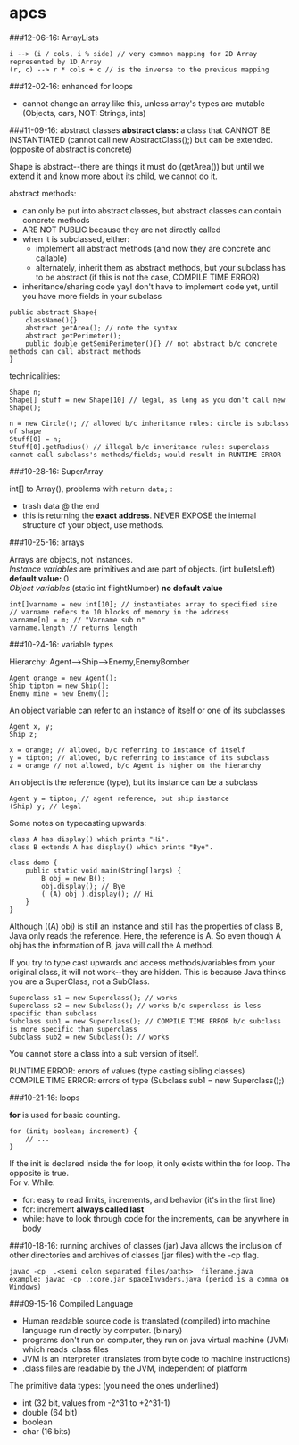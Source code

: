 # apcs

###12-06-16: ArrayLists
```
i --> (i / cols, i % side) // very common mapping for 2D Array represented by 1D Array
(r, c) --> r * cols + c // is the inverse to the previous mapping
```

###12-02-16: enhanced for loops
- cannot change an array like this, unless array's types are mutable (Objects, cars, NOT: Strings, ints)


###11-09-16: abstract classes
**abstract class:** a class that CANNOT BE INSTANTIATED (cannot call new AbstractClass();) but can be extended. (opposite of abstract is concrete)  

Shape is abstract--there are things it must do (getArea()) but until we extend it and know more about its child, we cannot do it.  

abstract methods:  
- can only be put into abstract classes, but abstract classes can contain concrete methods
- ARE NOT PUBLIC because they are not directly called
- when it is subclassed, either:
    - implement all abstract methods (and now they are concrete and callable)
    - alternately, inherit them as abstract methods, but your subclass has to be abstract (if this is not the case, COMPILE TIME ERROR)
- inheritance/sharing code yay! don't have to implement code yet, until you have more fields in your subclass
```
public abstract Shape{
    className(){}
    abstract getArea(); // note the syntax
    abstract getPerimeter();
    public double getSemiPerimeter(){} // not abstract b/c concrete methods can call abstract methods
}
```
technicalities:
```
Shape n;
Shape[] stuff = new Shape[10] // legal, as long as you don't call new Shape();

n = new Circle(); // allowed b/c inheritance rules: circle is subclass of shape
Stuff[0] = n;
Stuff[0].getRadius() // illegal b/c inheritance rules: superclass cannot call subclass's methods/fields; would result in RUNTIME ERROR
```

###10-28-16: SuperArray

int[] to Array(), problems with ```return data;``` :
- trash data @ the end
- this is returning the **exact address**. NEVER EXPOSE the internal structure of your object, use methods.  

###10-25-16: arrays

Arrays are objects, not instances.  
*Instance variables* are primitives and are part of objects. (int bulletsLeft) **default value:** 0  
*Object variables* (static int flightNumber) **no default value**  
```
int[]varname = new int[10]; // instantiates array to specified size
// varname refers to 10 blocks of memory in the address
varname[n] = m; // "Varname sub n"
varname.length // returns length
```

###10-24-16: variable types

Hierarchy: Agent-->Ship-->Enemy,EnemyBomber
``` 
Agent orange = new Agent();  
Ship tipton = new Ship();  
Enemy mine = new Enemy();  
```
An object variable can refer to an instance of itself or one of its subclasses
```
Agent x, y;  
Ship z;

x = orange; // allowed, b/c referring to instance of itself
y = tipton; // allowed, b/c referring to instance of its subclass
z = orange // not allowed, b/c Agent is higher on the hierarchy
```
An object is the reference (type), but its instance can be a subclass
```
Agent y = tipton; // agent reference, but ship instance
(Ship) y; // legal
```
Some notes on typecasting upwards: 
```
class A has display() which prints "Hi".
class B extends A has display() which prints "Bye".

class demo {
    public static void main(String[]args) {
        B obj = new B();
        obj.display(); // Bye
        ( (A) obj ).display(); // Hi
    }
}
```
Although ((A) obj) is still an instance and still has the properties of class B, Java only reads the reference. Here, the reference is A. So even though A obj has the information of B, java will call the A method.

If you try to type cast upwards and access methods/variables from your original class, it will not work--they are hidden. This is because Java thinks you are a SuperClass, not a SubClass.
```
Superclass s1 = new Superclass(); // works
Superclass s2 = new Subclass(); // works b/c superclass is less specific than subclass
Subclass sub1 = new Superclass(); // COMPILE TIME ERROR b/c subclass is more specific than superclass
Subclass sub2 = new Subclass(); // works
```
You cannot store a class into a sub version of itself.

RUNTIME ERROR: errors of values (type casting sibling classes)  
COMPILE TIME ERROR: errors of type (Subclass sub1 = new Superclass();)

###10-21-16: loops

**for** is used for basic counting.
```
for (init; boolean; increment) {
    // ...
}
```
If the init is declared inside the for loop, it only exists within the for loop. The opposite is true.  
For v. While:
- for: easy to read limits, increments, and behavior (it's in the first line)
- for: increment **always called last**
- while: have to look through code for the increments, can be anywhere in body

###10-18-16: running archives of classes (jar)
Java allows the inclusion of other directories and archives of classes (jar files) with the -cp flag.
```
javac -cp  .<semi colon separated files/paths>  filename.java
example: javac -cp .:core.jar spaceInvaders.java (period is a comma on Windows)
```

###09-15-16
Compiled Language
- Human readable source code is translated (compiled) into machine language run directly by computer. (binary)
- programs don't run on computer, they run on java virtual machine (JVM) which reads .class files
- JVM is an interpreter (translates from byte code to machine instructions)
- .class files are readable by the JVM, independent of platform

The primitive data types: (you need the ones underlined)
- int (32 bit, values from -2^31 to +2^31-1)
- double (64 bit)
- boolean
- char (16 bits)




